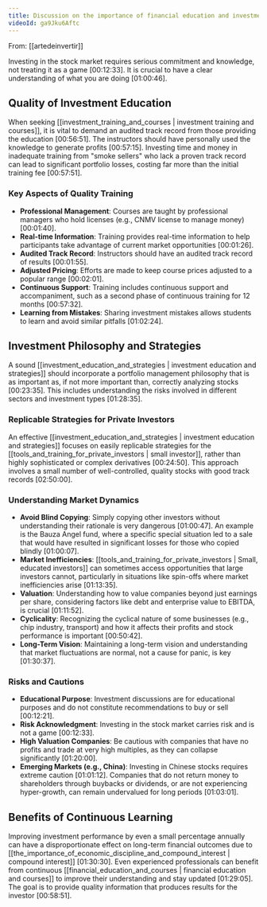 ```yaml
---
title: Discussion on the importance of financial education and investment training
videoId: ga9Jku6Aftc
---
```


From: [[artedeinvertir]] <br/> 

Investing in the stock market requires serious commitment and knowledge, not treating it as a game <a class="yt-timestamp" data-t="00:12:33">[00:12:33]</a>. It is crucial to have a clear understanding of what you are doing <a class="yt-timestamp" data-t="01:00:46">[01:00:46]</a>.

## Quality of Investment Education
When seeking [[investment_training_and_courses | investment training and courses]], it is vital to demand an audited track record from those providing the education <a class="yt-timestamp" data-t="00:56:51">[00:56:51]</a>. The instructors should have personally used the knowledge to generate profits <a class="yt-timestamp" data-t="00:57:15">[00:57:15]</a>. Investing time and money in inadequate training from "smoke sellers" who lack a proven track record can lead to significant portfolio losses, costing far more than the initial training fee <a class="yt-timestamp" data-t="00:57:51">[00:57:51]</a>.

### Key Aspects of Quality Training
*   **Professional Management**: Courses are taught by professional managers who hold licenses (e.g., CNMV license to manage money) <a class="yt-timestamp" data-t="00:01:40">[00:01:40]</a>.
*   **Real-time Information**: Training provides real-time information to help participants take advantage of current market opportunities <a class="yt-timestamp" data-t="00:01:26">[00:01:26]</a>.
*   **Audited Track Record**: Instructors should have an audited track record of results <a class="yt-timestamp" data-t="00:01:55">[00:01:55]</a>.
*   **Adjusted Pricing**: Efforts are made to keep course prices adjusted to a popular range <a class="yt-timestamp" data-t="00:02:01">[00:02:01]</a>.
*   **Continuous Support**: Training includes continuous support and accompaniment, such as a second phase of continuous training for 12 months <a class="yt-timestamp" data-t="00:57:32">[00:57:32]</a>.
*   **Learning from Mistakes**: Sharing investment mistakes allows students to learn and avoid similar pitfalls <a class="yt-timestamp" data-t="01:02:24">[01:02:24]</a>.

## Investment Philosophy and Strategies
A sound [[investment_education_and_strategies | investment education and strategies]] should incorporate a portfolio management philosophy that is as important as, if not more important than, correctly analyzing stocks <a class="yt-timestamp" data-t="00:23:35">[00:23:35]</a>. This includes understanding the risks involved in different sectors and investment types <a class="yt-timestamp" data-t="01:28:35">[01:28:35]</a>.

### Replicable Strategies for Private Investors
An effective [[investment_education_and_strategies | investment education and strategies]] focuses on easily replicable strategies for the [[tools_and_training_for_private_investors | small investor]], rather than highly sophisticated or complex derivatives <a class="yt-timestamp" data-t="00:24:50">[00:24:50]</a>. This approach involves a small number of well-controlled, quality stocks with good track records <a class="yt-timestamp" data-t="02:50:00">[02:50:00]</a>.

### Understanding Market Dynamics
*   **Avoid Blind Copying**: Simply copying other investors without understanding their rationale is very dangerous <a class="yt-timestamp" data-t="01:00:47">[01:00:47]</a>. An example is the Bauza Angel fund, where a specific special situation led to a sale that would have resulted in significant losses for those who copied blindly <a class="yt-timestamp" data-t="01:00:07">[01:00:07]</a>.
*   **Market Inefficiencies**: [[tools_and_training_for_private_investors | Small, educated investors]] can sometimes access opportunities that large investors cannot, particularly in situations like spin-offs where market inefficiencies arise <a class="yt-timestamp" data-t="01:13:35">[01:13:35]</a>.
*   **Valuation**: Understanding how to value companies beyond just earnings per share, considering factors like debt and enterprise value to EBITDA, is crucial <a class="yt-timestamp" data-t="01:11:52">[01:11:52]</a>.
*   **Cyclicality**: Recognizing the cyclical nature of some businesses (e.g., chip industry, transport) and how it affects their profits and stock performance is important <a class="yt-timestamp" data-t="00:50:42">[00:50:42]</a>.
*   **Long-Term Vision**: Maintaining a long-term vision and understanding that market fluctuations are normal, not a cause for panic, is key <a class="yt-timestamp" data-t="01:30:37">[01:30:37]</a>.

### Risks and Cautions
*   **Educational Purpose**: Investment discussions are for educational purposes and do not constitute recommendations to buy or sell <a class="yt-timestamp" data-t="00:12:21">[00:12:21]</a>.
*   **Risk Acknowledgment**: Investing in the stock market carries risk and is not a game <a class="yt-timestamp" data-t="00:12:33">[00:12:33]</a>.
*   **High Valuation Companies**: Be cautious with companies that have no profits and trade at very high multiples, as they can collapse significantly <a class="yt-timestamp" data-t="01:20:00">[01:20:00]</a>.
*   **Emerging Markets (e.g., China)**: Investing in Chinese stocks requires extreme caution <a class="yt-timestamp" data-t="01:01:12">[01:01:12]</a>. Companies that do not return money to shareholders through buybacks or dividends, or are not experiencing hyper-growth, can remain undervalued for long periods <a class="yt-timestamp" data-t="01:03:01">[01:03:01]</a>.

## Benefits of Continuous Learning
Improving investment performance by even a small percentage annually can have a disproportionate effect on long-term financial outcomes due to [[the_importance_of_economic_discipline_and_compound_interest | compound interest]] <a class="yt-timestamp" data-t="01:30:30">[01:30:30]</a>. Even experienced professionals can benefit from continuous [[financial_education_and_courses | financial education and courses]] to improve their understanding and stay updated <a class="yt-timestamp" data-t="01:29:05">[01:29:05]</a>. The goal is to provide quality information that produces results for the investor <a class="yt-timestamp" data-t="00:58:51">[00:58:51]</a>.
